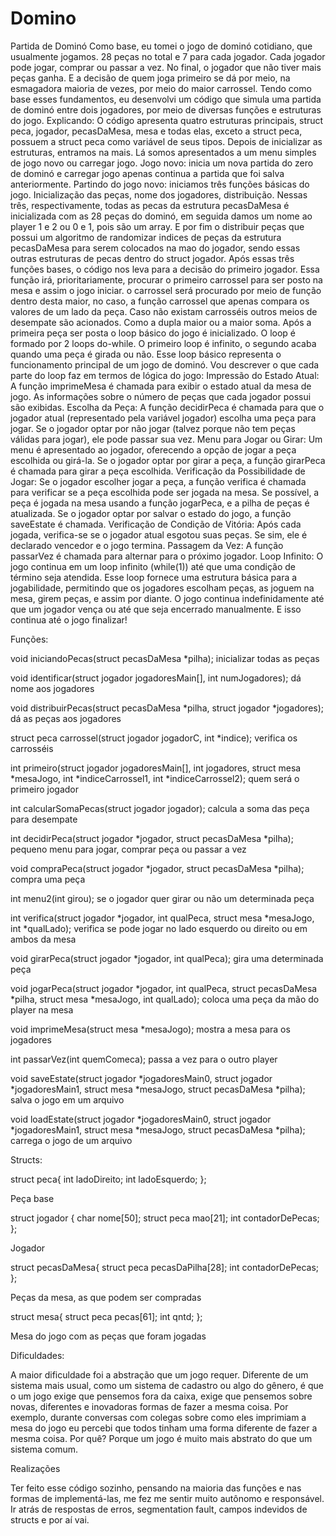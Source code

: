 # Domino
 

Partida de Dominó
Como base, eu tomei o jogo de dominó cotidiano, que usualmente
jogamos.
28 peças no total e 7 para cada jogador. Cada jogador pode jogar, comprar
ou passar a vez. No final, o jogador que não tiver mais peças ganha. E a
decisão de quem joga primeiro se dá por meio, na esmagadora maioria de
vezes, por meio do maior carrossel.
Tendo como base esses fundamentos, eu desenvolvi um código que
simula uma partida de dominó entre dois jogadores, por meio de diversas
funções e estruturas do jogo.
Explicando:
O código apresenta quatro estruturas principais, struct peca, jogador,
pecasDaMesa, mesa e todas elas, exceto a struct peca, possuem a struct
peca como variável de seus tipos.
Depois de inicializar as estruturas, entramos na mais. Lá somos
apresentados a um menu simples de jogo novo ou carregar jogo. Jogo
novo: inicia um nova partida do zero de dominó e carregar jogo apenas
continua a partida que foi salva anteriormente.
Partindo do jogo novo: iniciamos três funções básicas do jogo. Inicialização
das peças, nome dos jogadores, distribuição.
Nessas três, respectivamente, todas as pecas da estrutura pecasDaMesa
é inicializada com as 28 peças do dominó, em seguida damos um nome ao
player 1 e 2 ou 0 e 1, pois são um array. E por fim o distribuir peças que
possui um algoritmo de randomizar indices de peças da estrutura
pecasDaMesa para serem colocados na mao do jogador, sendo essas
outras estruturas de pecas dentro do struct jogador.
Após essas três funções bases, o código nos leva para a decisão do
primeiro jogador. Essa função irá, prioritariamente, procurar o primeiro
carrossel para ser posto na mesa e assim o jogo iniciar. o carrossel será
procurado por meio de função dentro desta maior, no caso, a função
carrossel que apenas compara os valores de um lado da peça.
Caso não existam carrosséis outros meios de desempate são acionados.
Como a dupla maior ou a maior soma.
Após a primeira peça ser posta o loop básico do jogo é inicializado.
O loop é formado por 2 loops do-while. O primeiro loop é infinito, o
segundo acaba quando uma peça é girada ou não.
Esse loop básico representa o funcionamento principal de um jogo de
dominó. Vou descrever o que cada parte do loop faz em termos de lógica
do jogo:
Impressão do Estado Atual:
A função imprimeMesa é chamada para exibir o estado atual da mesa de
jogo.
As informações sobre o número de peças que cada jogador possui são
exibidas.
Escolha da Peça:
A função decidirPeca é chamada para que o jogador atual (representado
pela variável jogador) escolha uma peça para jogar.
Se o jogador optar por não jogar (talvez porque não tem peças válidas
para jogar), ele pode passar sua vez.
Menu para Jogar ou Girar:
Um menu é apresentado ao jogador, oferecendo a opção de jogar a peça
escolhida ou girá-la.
Se o jogador optar por girar a peça, a função girarPeca é chamada para
girar a peça escolhida.
Verificação da Possibilidade de Jogar:
Se o jogador escolher jogar a peça, a função verifica é chamada para
verificar se a peça escolhida pode ser jogada na mesa.
Se possível, a peça é jogada na mesa usando a função jogarPeca, e a
pilha de peças é atualizada.
Se o jogador optar por salvar o estado do jogo, a função saveEstate é
chamada.
Verificação de Condição de Vitória:
Após cada jogada, verifica-se se o jogador atual esgotou suas peças. Se
sim, ele é declarado vencedor e o jogo termina.
Passagem da Vez:
A função passarVez é chamada para alternar para o próximo jogador.
Loop Infinito:
O jogo continua em um loop infinito (while(1)) até que uma condição de
término seja atendida.
Esse loop fornece uma estrutura básica para a jogabilidade, permitindo
que os jogadores escolham peças, as joguem na mesa, girem peças, e
assim por diante. O jogo continua indefinidamente até que um jogador
vença ou até que seja encerrado manualmente.
E isso continua até o jogo finalizar!

Funções:

void iniciandoPecas(struct pecasDaMesa *pilha);
inicializar todas as peças

void identificar(struct jogador jogadoresMain[], int numJogadores);
dá nome aos jogadores

void distribuirPecas(struct pecasDaMesa *pilha, struct jogador *jogadores);
dá as peças aos jogadores

struct peca carrossel(struct jogador jogadorC, int *indice);
verifica os carrosséis

int primeiro(struct jogador jogadoresMain[], int jogadores, struct mesa
*mesaJogo,
int *indiceCarrossel1, int *indiceCarrossel2);
quem será o primeiro jogador

int calcularSomaPecas(struct jogador jogador);
calcula a soma das peça para desempate

int decidirPeca(struct jogador *jogador, struct pecasDaMesa *pilha);
pequeno menu para jogar, comprar peça ou passar a vez

void compraPeca(struct jogador *jogador, struct pecasDaMesa *pilha);
compra uma peça

int menu2(int girou);
se o jogador quer girar ou não um determinada peça

int verifica(struct jogador *jogador, int qualPeca, struct mesa *mesaJogo,
int *qualLado);
verifica se pode jogar no lado esquerdo ou direito ou em ambos da
mesa

void girarPeca(struct jogador *jogador, int qualPeca);
gira uma determinada peça

void jogarPeca(struct jogador *jogador, int qualPeca, struct pecasDaMesa
*pilha, struct mesa *mesaJogo, int qualLado);
coloca uma peça da mão do player na mesa

void imprimeMesa(struct mesa *mesaJogo);
mostra a mesa para os jogadores

int passarVez(int quemComeca);
passa a vez para o outro player

void saveEstate(struct jogador *jogadoresMain0, struct jogador
*jogadoresMain1, struct mesa *mesaJogo, struct pecasDaMesa *pilha);
salva o jogo em um arquivo

void loadEstate(struct jogador *jogadoresMain0, struct jogador
*jogadoresMain1, struct mesa *mesaJogo, struct pecasDaMesa *pilha);
carrega o jogo de um arquivo


Structs:

struct peca{
int ladoDireito;
int ladoEsquerdo;
};

Peça base

struct jogador {
char nome[50];
struct peca mao[21];
int contadorDePecas;
};

Jogador

struct pecasDaMesa{
struct peca pecasDaPilha[28];
int contadorDePecas;
};

Peças da mesa, as que podem ser compradas

struct mesa{
struct peca pecas[61];
int qntd;
};

Mesa do jogo com as peças que foram jogadas

Dificuldades:

A maior dificuldade foi a abstração que um jogo requer. Diferente de um
sistema mais usual, como um sistema de cadastro ou algo do gênero, é
que o um jogo exige que pensemos fora da caixa, exige que pensemos
sobre novas, diferentes e inovadoras formas de fazer a mesma coisa. Por
exemplo, durante conversas com colegas sobre como eles imprimiam a
mesa do jogo eu percebi que todos tinham uma forma diferente de fazer a
mesma coisa. Por quê? Porque um jogo é muito mais abstrato do que um
sistema comum.

Realizações

Ter feito esse código sozinho, pensando na maioria das funções e nas
formas de implementá-las, me fez me sentir muito autônomo e
responsável. Ir atrás de respostas de erros, segmentation fault, campos
indevidos de structs e por aí vai.


